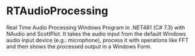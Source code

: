 # RTAudioProcessing
Real Time Audio Processing Windows Program in .NET481 (C# 7.3) with NAudio and ScottPlot. It takes the audio input from the default Windows audio input device (e.g.: microphone), process it with operations like FFT and then shows the processed output in a Windows Form.
